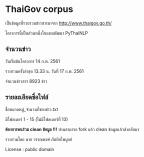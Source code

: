 # ThaiGov corpus

เป็นข้อมูลที่รวบรวมข่าวสารมาจาก http://www.thaigov.go.th/

โครงการนี้เป็นส่วนหนึ่งในแผนพัฒนา PyThaiNLP



## จำนวนข่าว

วันเริ่มต้นโครงการ 14 ก.พ. 2561

รวบรวมครั้งล่าสุด 13.33 น. วันที่ 17 ก.พ. 2561

จำนวนข่าวสาร 8923 ข่าว



## รายละเอียดชื่อไฟล์

ชื่อหมวดหมู่_จำนวนที่ของข่าว.txt



มีโฟลเดอร์ 1 - 15 (ไม่มีโฟลเดอร์ที่ 13)



**ต้องการคนร่วม clean ข้อมูล !!!** ท่านสามารถ fork แล้ว clean ข้อมูลแล้วส่งกลับมา







รวบรวมโดย นาย วรรณพงษ์  ภัททิยไพบูลย์

License : public domain

